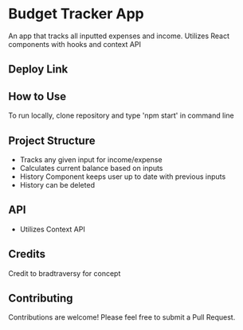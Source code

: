 # Budget Tracker App
An app that tracks all inputted expenses and income. Utilizes React components with hooks and context API

## Deploy Link

## How to Use
To run locally, clone repository and type 'npm start' in command line

## Project Structure
- Tracks any given input for income/expense
- Calculates current balance based on inputs
- History Component keeps user up to date with previous inputs
- History can be deleted

## API
- Utilizes Context API

## Credits
Credit to bradtraversy for concept

## Contributing
Contributions are welcome! Please feel free to submit a Pull Request.